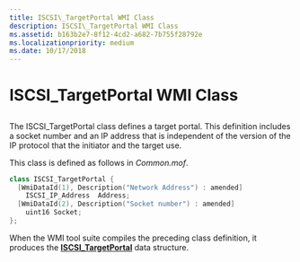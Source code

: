 ```yaml
---
title: ISCSI\_TargetPortal WMI Class
description: ISCSI\_TargetPortal WMI Class
ms.assetid: b163b2e7-8f12-4cd2-a682-7b755f28792e
ms.localizationpriority: medium
ms.date: 10/17/2018
---
```


# ISCSI\_TargetPortal WMI Class


## <span id="ddk_iscsi_targetportal_wmi_class_kr"></span><span id="DDK_ISCSI_TARGETPORTAL_WMI_CLASS_KR"></span>


The ISCSI\_TargetPortal class defines a target portal. This definition includes a socket number and an IP address that is independent of the version of the IP protocol that the initiator and the target use.

This class is defined as follows in *Common.mof*.

```cpp
class ISCSI_TargetPortal {
  [WmiDataId(1), Description("Network Address") : amended]
    ISCSI_IP_Address  Address;
  [WmiDataId(2), Description("Socket number") : amended]
    uint16 Socket;
};
```

When the WMI tool suite compiles the preceding class definition, it produces the [**ISCSI\_TargetPortal**](https://docs.microsoft.com/windows-hardware/drivers/ddi/iscsidef/ns-iscsidef-_iscsi_targetportal) data structure.

 

 





